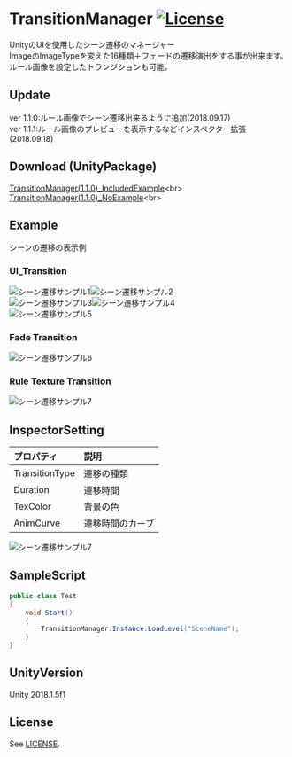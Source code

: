 # TransitionManager [![License](https://img.shields.io/badge/license-MIT-lightgrey.svg?style=flat)](http://mit-license.org)<br>
UnityのUIを使用したシーン遷移のマネージャー<br>
ImageのImageTypeを変えた16種類＋フェードの遷移演出をする事が出来ます。<br>
ルール画像を設定したトランジションも可能。<br>

## Update <br>
ver 1.1.0:ルール画像でシーン遷移出来るように追加(2018.09.17)<br>
ver 1.1.1:ルール画像のプレビューを表示するなどインスペクター拡張(2018.09.18)<br>

## Download (UnityPackage)
[TransitionManager(1.1.0)_IncludedExample](https://www.dropbox.com/s/330z0xg04u5o008/TransitionManager%281.1.0%29_IncludedExample.unitypackage?dl=0"SystemCalc(1.0.1)_IncludedExample")<br>
[TransitionManager(1.1.0)_NoExample](https://www.dropbox.com/s/qtvzge317r3pf3q/TransitionManager%281.1.0%29_NoExample.unitypackage?dl=0"SystemCalc(1.0.1)_IncludedExample")<br>

## Example <br>
シーンの遷移の表示例<br>

### UI_Transition<br>
<img src="https://78.media.tumblr.com/1a6ae7adbbb33c3a4cfeab020fb5b161/tumblr_pf8f678GVz1u4382eo1_400.gif" alt="シーン遷移サンプル1" title="サンプル"><img src="https://78.media.tumblr.com/72e838e53edbf4d56494e5af5ea74d9f/tumblr_pf8f678GVz1u4382eo2_400.gif" alt="シーン遷移サンプル2" title="サンプル"><br>
<img src="https://78.media.tumblr.com/cb19b6219ad75b62a7e576b43d2eb040/tumblr_pf8f678GVz1u4382eo3_400.gif" alt="シーン遷移サンプル3" title="サンプル"><img src="https://78.media.tumblr.com/9659dd627bf835c7bda6fb3275004add/tumblr_pf8f678GVz1u4382eo4_400.gif" alt="シーン遷移サンプル4" title="サンプル"><br>
<img src="https://78.media.tumblr.com/88f456d4dd9f56744a124fb7a59f386d/tumblr_pf8f678GVz1u4382eo5_400.gif" alt="シーン遷移サンプル5" title="サンプル">

### Fade Transition<br>
<img src="https://78.media.tumblr.com/1fdbab5844b8df4bdb77b7e4eaf49954/tumblr_pf8f678GVz1u4382eo7_400.gif" alt="シーン遷移サンプル6" title="サンプル">

### Rule Texture Transition<br>
<img src="https://78.media.tumblr.com/dbee1b043471c699243e7b7d5ebe182b/tumblr_pf8f678GVz1u4382eo6_400.gif" alt="シーン遷移サンプル7" title="サンプル">

## InspectorSetting
| プロパティ | 説明 |
|:---|:---|
| TransitionType | 遷移の種類 |
| Duration | 遷移時間 |
| TexColor | 背景の色 |
| AnimCurve| 遷移時間のカーブ |

<img src="https://78.media.tumblr.com/0075610ec93360c88caa2c9cbf627d2d/tumblr_pf8g7lwe8b1u4382eo1_400.gif" alt="シーン遷移サンプル7" title="サンプル">

## SampleScript

```csharp
public class Test
{
    void Start()
    {
        TransitionManager.Instance.LoadLevel("SceneName");
    }
}
```

## UnityVersion
Unity 2018.1.5f1<br>

## License
See [LICENSE](/LICENSE).


